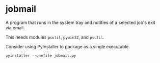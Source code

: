 # jobmail
A program that runs in the system tray and notifies of a selected job's exit via email.

This needs modules `psutil`, `pywin32`, and `psutil`.

Consider using PyInstaller to package as a single executable.

```
pyinstaller --onefile jobmail.py
```

